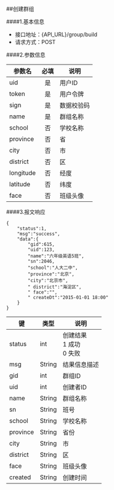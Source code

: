##创建群组

####1.基本信息
- 接口地址：{API_URL}/group/build 
- 请求方式：POST


####2.参数信息  

| 参数名    | 必填      | 说明      |
| -------   |:-------:  |--------   |
| uid       | 是        | 用户ID    |
| token     | 是        | 用户令牌  |
| sign      | 是        | 数据校验码|
| name      | 是        | 群组名称|
| school    | 否        | 学校名称|
| province  | 否        | 省|
| city      | 否        | 市|
| district  | 否        | 区|
| longitude | 否        | 经度|
| latitude  | 否        | 纬度|
| face      | 否        | 班级头像|

####3.报文响应

```
{
	"status":1,
	"msg":"success",
	"data":{
		"gid":615,
		"uid":123,
		"name":"六年级英语5班",
		"sn":2046,
		"school":"人大二中",
		"province":"北京",
		"city":"北京市",
		" district":"海淀区",
		" face":"",
		" createDt":"2015-01-01 18:00"
	}
}
```

|键      |类型  |说明  |
|--------|------|------|
|status  |int   |创建结果<br>1 成功<br>0 失败|
|msg     |String|结果信息描述|
|gid     |int   |群组ID|
|uid     |int   |创建者ID|
|name    |String|群组名称|
|sn      |String|班号    |
|school  |String|学校名称|
|province|String|省份    |
|city    |String|市    |
|district|String|区    |
|face    |String|班级头像|
|created |String|创建时间|
